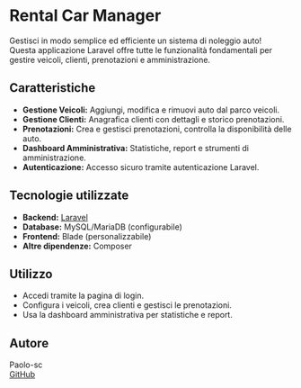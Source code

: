 # Rental Car Manager

Gestisci in modo semplice ed efficiente un sistema di noleggio auto!  
Questa applicazione Laravel offre tutte le funzionalità fondamentali per gestire veicoli, clienti, prenotazioni e amministrazione.

## Caratteristiche

- **Gestione Veicoli:** Aggiungi, modifica e rimuovi auto dal parco veicoli.
- **Gestione Clienti:** Anagrafica clienti con dettagli e storico prenotazioni.
- **Prenotazioni:** Crea e gestisci prenotazioni, controlla la disponibilità delle auto.
- **Dashboard Amministrativa:** Statistiche, report e strumenti di amministrazione.
- **Autenticazione:** Accesso sicuro tramite autenticazione Laravel.

## Tecnologie utilizzate

- **Backend:** [Laravel](https://laravel.com/)
- **Database:** MySQL/MariaDB (configurabile)
- **Frontend:** Blade (personalizzabile)
- **Altre dipendenze:** Composer

## Utilizzo

- Accedi tramite la pagina di login.
- Configura i veicoli, crea clienti e gestisci le prenotazioni.
- Usa la dashboard amministrativa per statistiche e report.

## Autore

Paolo-sc  
[GitHub](https://github.com/Paolo-sc)
